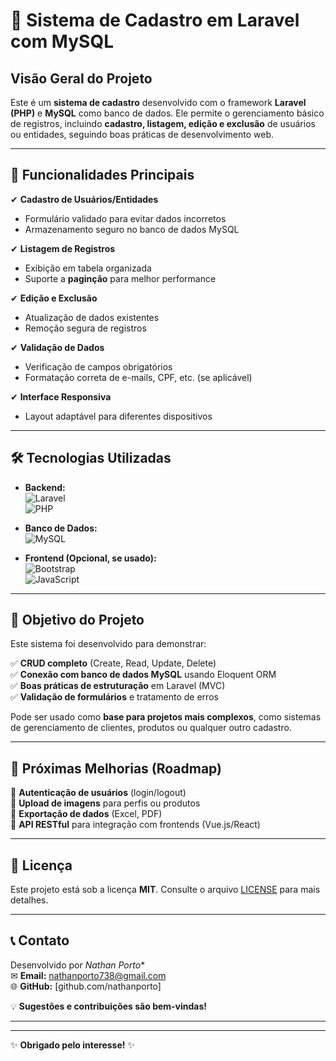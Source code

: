 # 📝 Sistema de Cadastro em Laravel com MySQL

## **Visão Geral do Projeto**

Este é um **sistema de cadastro** desenvolvido com o framework **Laravel (PHP)** e **MySQL** como banco de dados. Ele permite o gerenciamento básico de registros, incluindo **cadastro, listagem, edição e exclusão** de usuários ou entidades, seguindo boas práticas de desenvolvimento web.

---

## **🔧 Funcionalidades Principais**

✔ **Cadastro de Usuários/Entidades**  
- Formulário validado para evitar dados incorretos  
- Armazenamento seguro no banco de dados MySQL  

✔ **Listagem de Registros**  
- Exibição em tabela organizada  
- Suporte a **paginção** para melhor performance  

✔ **Edição e Exclusão**  
- Atualização de dados existentes  
- Remoção segura de registros  

✔ **Validação de Dados**  
- Verificação de campos obrigatórios  
- Formatação correta de e-mails, CPF, etc. (se aplicável)  

✔ **Interface Responsiva**  
- Layout adaptável para diferentes dispositivos  

---

## **🛠 Tecnologias Utilizadas**

- **Backend:**  
  ![Laravel](https://img.shields.io/badge/Laravel-FF2D20?style=flat&logo=laravel&logoColor=white)  
  ![PHP](https://img.shields.io/badge/PHP-777BB4?style=flat&logo=php&logoColor=white)  

- **Banco de Dados:**  
  ![MySQL](https://img.shields.io/badge/MySQL-005C84?style=flat&logo=mysql&logoColor=white)  

- **Frontend (Opcional, se usado):**  
  ![Bootstrap](https://img.shields.io/badge/Bootstrap-563D7C?style=flat&logo=bootstrap&logoColor=white)  
  ![JavaScript](https://img.shields.io/badge/JavaScript-F7DF1E?style=flat&logo=javascript&logoColor=black)  

---

## **🎯 Objetivo do Projeto**

Este sistema foi desenvolvido para demonstrar:  

✅ **CRUD completo** (Create, Read, Update, Delete)  
✅ **Conexão com banco de dados MySQL** usando Eloquent ORM  
✅ **Boas práticas de estruturação** em Laravel (MVC)  
✅ **Validação de formulários** e tratamento de erros  

Pode ser usado como **base para projetos mais complexos**, como sistemas de gerenciamento de clientes, produtos ou qualquer outro cadastro.

---

## **📌 Próximas Melhorias (Roadmap)**

🔹 **Autenticação de usuários** (login/logout)  
🔹 **Upload de imagens** para perfis ou produtos  
🔹 **Exportação de dados** (Excel, PDF)  
🔹 **API RESTful** para integração com frontends (Vue.js/React)  

---

## **📜 Licença**

Este projeto está sob a licença **MIT**. Consulte o arquivo [LICENSE](LICENSE) para mais detalhes.

---

## **📞 Contato**

Desenvolvido por *Nathan Porto**  
✉ **Email:** nathanporto738@gmail.com  
🌐 **GitHub:** [github.com/nathanporto]  

💡 **Sugestões e contribuições são bem-vindas!**  

--- 

 

--- 

✨ **Obrigado pelo interesse!** ✨
